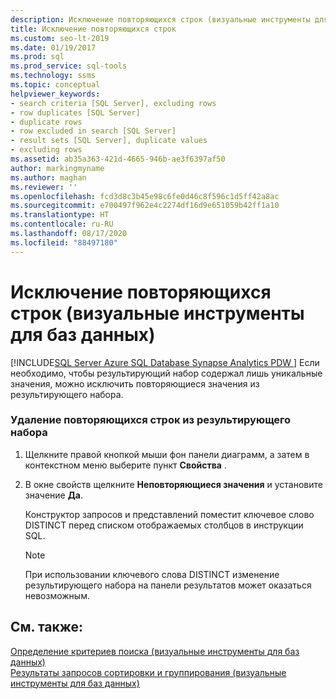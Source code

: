 ```yaml
---
description: Исключение повторяющихся строк (визуальные инструменты для баз данных)
title: Исключение повторяющихся строк
ms.custom: seo-lt-2019
ms.date: 01/19/2017
ms.prod: sql
ms.prod_service: sql-tools
ms.technology: ssms
ms.topic: conceptual
helpviewer_keywords:
- search criteria [SQL Server], excluding rows
- row duplicates [SQL Server]
- duplicate rows
- row excluded in search [SQL Server]
- result sets [SQL Server], duplicate values
- excluding rows
ms.assetid: ab35a363-421d-4665-946b-ae3f6397af50
author: markingmyname
ms.author: maghan
ms.reviewer: ''
ms.openlocfilehash: fcd3d8c3b45e98c6fe0d46c8f596c1d5ff42a8ac
ms.sourcegitcommit: e700497f962e4c2274df16d9e651059b42ff1a10
ms.translationtype: HT
ms.contentlocale: ru-RU
ms.lasthandoff: 08/17/2020
ms.locfileid: "88497180"
---
```

# <a name="exclude-duplicate-rows-visual-database-tools"></a>Исключение повторяющихся строк (визуальные инструменты для баз данных)
[!INCLUDE[SQL Server Azure SQL Database Synapse Analytics PDW ](../../includes/applies-to-version/sql-asdb-asdbmi-asa-pdw.md)]
Если необходимо, чтобы результирующий набор содержал лишь уникальные значения, можно исключить повторяющиеся значения из результирующего набора.  
  
### <a name="to-exclude-duplicate-rows-from-the-result-set"></a>Удаление повторяющихся строк из результирующего набора  
  
1.  Щелкните правой кнопкой мыши фон панели диаграмм, а затем в контекстном меню выберите пункт **Свойства** .  
  
2.  В окне свойств щелкните **Неповторяющиеся значения** и установите значение **Да**.  
  
    Конструктор запросов и представлений поместит ключевое слово DISTINCT перед списком отображаемых столбцов в инструкции SQL.  
  
    > [!NOTE]  
    > При использовании ключевого слова DISTINCT изменение результирующего набора на панели результатов может оказаться невозможным.  
  
## <a name="see-also"></a>См. также:  
[Определение критериев поиска (визуальные инструменты для баз данных)](../../ssms/visual-db-tools/specify-search-criteria-visual-database-tools.md)  
[Результаты запросов сортировки и группирования (визуальные инструменты для баз данных)](../../ssms/visual-db-tools/sort-and-group-query-results-visual-database-tools.md)  
  
